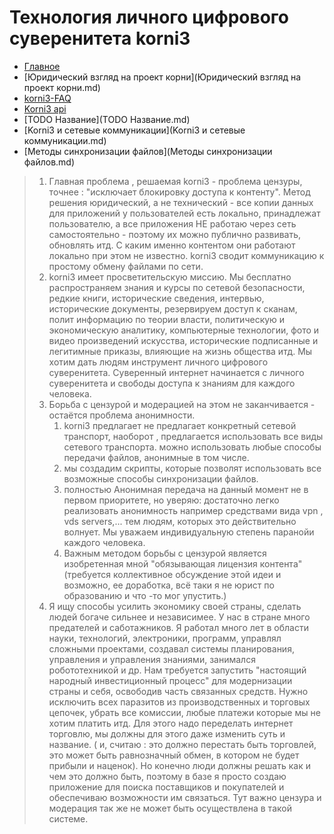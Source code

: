 # Технология личного цифрового суверенитета korni3

* [Главное](Главное.md)
* [Юридический взгляд на проект корни](Юридический взгляд на проект корни.md)
* [korni3-FAQ](korni3-FAQ.md)
* [Korni3 api](Korni3.md)
* [TODO Название](TODO Название.md)
* [Korni3 и сетевые коммуникации](Korni3 и сетевые коммуникации.md)
* [Методы синхронизации файлов](Методы синхронизации файлов.md)



> 1. Главная проблема , решаемая korni3 - проблема цензуры, точнее : "исключает блокировку доступа к контенту". Метод решения юридический, а не технический - все копии данных для приложений у пользователей есть локально, принадлежат пользователю, а все приложения НЕ работаю через сеть самостоятельно - поэтому их можно публично развивать, обновлять итд. С каким именно контентом они работают локально при этом не известно.  korni3 сводит коммуникацию к простому обмену файлами по сети. 
> 2. korni3 имеет просветительскую миссию. Мы бесплатно распространяем знания и курсы по сетевой безопасности, редкие книги, исторические сведения, интервью, исторические документы, резервируем доступ к сканам, полит информацию по теории власти, политическую и экономическую аналитику, компьютерные технологии, фото и видео произведений искусства, исторические подписанные и легитимные приказы, влияющие на жизнь общества итд.  Мы хотим дать людям инструмент личного цифрового суверенитета. Суверенный интернет начинается с личного суверенитета и свободы доступа к знаниям для каждого человека. 
> 3. Борьба с цензурой и модерацией на этом не заканчивается - остаётся проблема анонимности. 
>    1. korni3 предлагает не предлагает конкретный сетевой транспорт, наоборот , предлагается использовать все виды сетевого транспорта. можно использовать любые способы передачи файлов, анонимные в том числе. 
>    2. мы создадим скрипты, которые позволят использовать все возможные способы синхронизации файлов. 
>    3. полностью Анонимная передача на данный момент не в первом приоритете, но уверяю: достаточно легко реализовать анонимность например средствами вида vpn , vds servers,...  тем людям, которых это действительно волнует. Мы уважаем индивидуальную степень паранойи каждого человека. 
>    4. Важным методом борьбы с цензурой является изобретенная мной "обязывающая лицензия контента" (требуется коллективное обсуждение этой идеи и возможно, ее доработка, всё таки я не юрист по образованию и что -то мог упустить.)
> 4. Я ищу способы усилить экономику своей страны, сделать людей богаче сильнее и независимее. У нас в стране много предателей и саботажников. Я работал много лет в области науки, технологий, электроники, программ, управлял сложными проектами, создавал системы планирования, управления и управления знаниями, занимался робототехникой и др. Нам требуется запустить "настоящий народный инвестиционный процесс" для модернизации страны и себя, освободив часть связанных средств. Нужно исключить всех паразитов из производственных и торговых цепочек, убрать все комиссии, любые платежи которые мы не хотим платить итд.  Для этого надо переделать интернет торговлю, мы должны для этого даже изменить суть и название. ( и, считаю : это должно перестать быть торговлей, это может быть равнозначный обмен, в котором не будет прибыли и наценок). Но конечно люди должны решать как и чем это должно быть, поэтому в базе я просто создаю приложение для поиска поставщиков и покупателей и обеспечиваю возможности им связаться. Тут важно цензура и модерация так же не может быть осуществлена в такой системе.